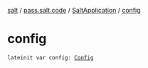 [salt](../../index.md) / [pass.salt.code](../index.md) / [SaltApplication](index.md) / [config](./config.md)

# config

`lateinit var config: `[`Config`](../../pass.salt.code.loader.config/-config/index.md)